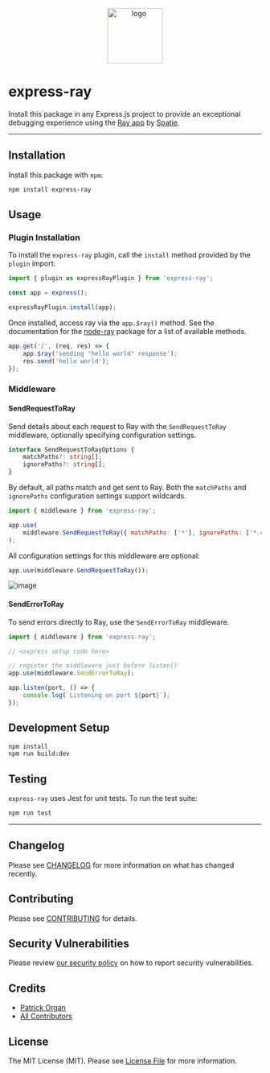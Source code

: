 <p align="center">    
    <img src="https://user-images.githubusercontent.com/5508707/158072103-6b329884-c4fa-42f6-8e55-c753bc73374c.png" alt="logo" height="110" />
</p>

# express-ray

Install this package in any Express.js project to provide an exceptional debugging experience using the [Ray app](https://myray.app) by [Spatie](https://spatie.be).

---

## Installation

Install this package with `npm`:

```bash
npm install express-ray
```

## Usage

### Plugin Installation

To install the `express-ray` plugin, call the `install` method provided by the `plugin` import:

```js
import { plugin as expressRayPlugin } from 'express-ray';

const app = express();

expressRayPlugin.install(app);
```

Once installed, access ray via the `app.$ray()` method. See the documentation for the [node-ray](https://github.com/permafrost-dev/node-ray) package for a list of available methods.

```js
app.get('/', (req, res) => {
    app.$ray('sending "hello world" response');
    res.send('hello world');
});
```

### Middleware

#### SendRequestToRay

Send details about each request to Ray with the `SendRequestToRay` middleware, optionally specifying configuration settings.

```ts
interface SendRequestToRayOptions {
    matchPaths?: string[];
    ignorePaths?: string[];
}
```

By default, all paths match and get sent to Ray. Both the `matchPaths` and `ignorePaths` configuration settings support wildcards.

```js
import { middleware } from 'express-ray';

app.use(
    middleware.SendRequestToRay({ matchPaths: ['*'], ignorePaths: ['*.css'] })
);
```

All configuration settings for this middleware are optional:

```js
app.use(middleware.SendRequestToRay());
```

![image](https://user-images.githubusercontent.com/5508707/158073710-37209980-63b0-4812-9687-f3c1b7c721ab.png)

#### SendErrorToRay

To send errors directly to Ray, use the `SendErrorToRay` middleware.

```js
import { middleware } from 'express-ray';

// <express setup code here>

// register the middleware just before listen()
app.use(middleware.SendErrorToRay);

app.listen(port, () => {
    console.log(`Listening on port ${port}`);
});
```

## Development Setup

```bash
npm install
npm run build:dev
```

## Testing

`express-ray` uses Jest for unit tests. To run the test suite:

```bash
npm run test
```

---

## Changelog

Please see [CHANGELOG](CHANGELOG.md) for more information on what has changed recently.

## Contributing

Please see [CONTRIBUTING](.github/CONTRIBUTING.md) for details.

## Security Vulnerabilities

Please review [our security policy](../../security/policy) on how to report security vulnerabilities.

## Credits

- [Patrick Organ](https://github.com/patinthehat)
- [All Contributors](../../contributors)

## License

The MIT License (MIT). Please see [License File](LICENSE) for more information.
